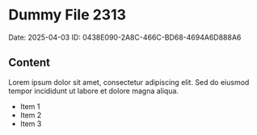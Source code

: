 # Dummy File 2313

Date: 2025-04-03
ID: 0438E090-2A8C-466C-BD68-4694A6D888A6

## Content

Lorem ipsum dolor sit amet, consectetur adipiscing elit.
Sed do eiusmod tempor incididunt ut labore et dolore magna aliqua.

* Item 1
* Item 2
* Item 3
